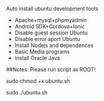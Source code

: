 Auto install ubuntu development tools

- Apache+mysql+phpmyadmin
- Android SDK+Cordova+Ionic
- Disable guest session Ubuntu
- Disable error aport Ubuntu
- Install Nodejs and dependences
- Basic Media programs
- Install Oracle Java

##Notes:
Please run script as ROOT!

sudo chmod +x ubuntu.sh

sudo ./ubuntu.sh
